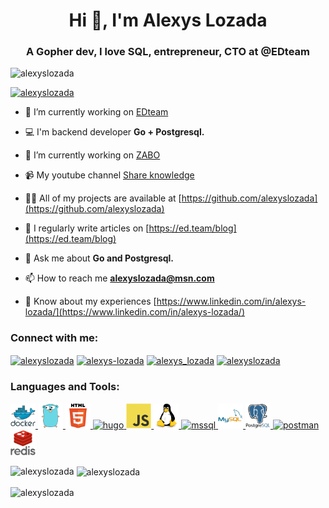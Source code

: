 <h1 align="center">Hi 👋, I'm Alexys Lozada</h1>
<h3 align="center">A Gopher dev, I love SQL, entrepreneur, CTO at @EDteam</h3>

<p align="left"> <img src="https://komarev.com/ghpvc/?username=alexyslozada&label=Profile%20views&color=0e75b6&style=flat" alt="alexyslozada" /> </p>

<p align="left"> <a href="https://github.com/ryo-ma/github-profile-trophy"><img src="https://github-profile-trophy.vercel.app/?username=alexyslozada" alt="alexyslozada" /></a> </p>

- 🔭 I’m currently working on [EDteam](https://ed.team)

- 💻 I'm backend developer **Go + Postgresql.**

- 👯 I’m currently working on [ZABO](https://zabo.com)

- 📹 My youtube channel [Share knowledge](https://youtube.com/alexyslozada)

- 👨‍💻 All of my projects are available at [https://github.com/alexyslozada](https://github.com/alexyslozada)

- 📝 I regularly write articles on [https://ed.team/blog](https://ed.team/blog)

- 💬 Ask me about **Go and Postgresql.**

- 📫 How to reach me **alexyslozada@msn.com**

- 📄 Know about my experiences [https://www.linkedin.com/in/alexys-lozada/](https://www.linkedin.com/in/alexys-lozada/)

<h3 align="left">Connect with me:</h3>
<p align="left">
<a href="https://twitter.com/alexyslozada" target="blank"><img align="center" src="https://raw.githubusercontent.com/rahuldkjain/github-profile-readme-generator/neutral-icons/src/images/icons/Social/twitter.svg" alt="alexyslozada" height="30" width="40" /></a>
<a href="https://linkedin.com/in/alexys-lozada" target="blank"><img align="center" src="https://raw.githubusercontent.com/rahuldkjain/github-profile-readme-generator/neutral-icons/src/images/icons/Social/linked-in-alt.svg" alt="alexys-lozada" height="30" width="40" /></a>
<a href="https://instagram.com/alexys_lozada" target="blank"><img align="center" src="https://raw.githubusercontent.com/rahuldkjain/github-profile-readme-generator/neutral-icons/src/images/icons/Social/instagram.svg" alt="alexys_lozada" height="30" width="40" /></a>
<a href="https://www.youtube.com/c/alexyslozada" target="blank"><img align="center" src="https://raw.githubusercontent.com/rahuldkjain/github-profile-readme-generator/neutral-icons/src/images/icons/Social/youtube.svg" alt="alexyslozada" height="30" width="40" /></a>
</p>

<h3 align="left">Languages and Tools:</h3>
<p align="left"> <a href="https://www.docker.com/" target="_blank"> <img src="https://raw.githubusercontent.com/devicons/devicon/master/icons/docker/docker-original-wordmark.svg" alt="docker" width="40" height="40"/> </a> <a href="https://golang.org" target="_blank"> <img src="https://raw.githubusercontent.com/devicons/devicon/master/icons/go/go-original.svg" alt="go" width="40" height="40"/> </a> <a href="https://www.w3.org/html/" target="_blank"> <img src="https://raw.githubusercontent.com/devicons/devicon/master/icons/html5/html5-original-wordmark.svg" alt="html5" width="40" height="40"/> </a> <a href="https://gohugo.io/" target="_blank"> <img src="https://api.iconify.design/logos-hugo.svg" alt="hugo" width="40" height="40"/> </a> <a href="https://developer.mozilla.org/en-US/docs/Web/JavaScript" target="_blank"> <img src="https://raw.githubusercontent.com/devicons/devicon/master/icons/javascript/javascript-original.svg" alt="javascript" width="40" height="40"/> </a> <a href="https://www.linux.org/" target="_blank"> <img src="https://raw.githubusercontent.com/devicons/devicon/master/icons/linux/linux-original.svg" alt="linux" width="40" height="40"/> </a> <a href="https://www.microsoft.com/en-us/sql-server" target="_blank"> <img src="https://cdn.worldvectorlogo.com/logos/microsoft-sql-server.svg" alt="mssql" width="40" height="40"/> </a> <a href="https://www.mysql.com/" target="_blank"> <img src="https://raw.githubusercontent.com/devicons/devicon/master/icons/mysql/mysql-original-wordmark.svg" alt="mysql" width="40" height="40"/> </a> <a href="https://www.postgresql.org" target="_blank"> <img src="https://raw.githubusercontent.com/devicons/devicon/master/icons/postgresql/postgresql-original-wordmark.svg" alt="postgresql" width="40" height="40"/> </a> <a href="https://postman.com" target="_blank"> <img src="https://www.vectorlogo.zone/logos/getpostman/getpostman-icon.svg" alt="postman" width="40" height="40"/> </a> <a href="https://redis.io" target="_blank"> <img src="https://raw.githubusercontent.com/devicons/devicon/master/icons/redis/redis-original-wordmark.svg" alt="redis" width="40" height="40"/> </a> </p>

<p><img align="left" src="https://github-readme-stats.vercel.app/api/top-langs?username=alexyslozada&show_icons=true&locale=en&layout=compact" alt="alexyslozada" /></p>

<p>&nbsp;<img align="center" src="https://github-readme-stats.vercel.app/api?username=alexyslozada&show_icons=true&locale=en" alt="alexyslozada" /></p>

<p><img align="center" src="https://github-readme-streak-stats.herokuapp.com/?user=alexyslozada&" alt="alexyslozada" /></p>
